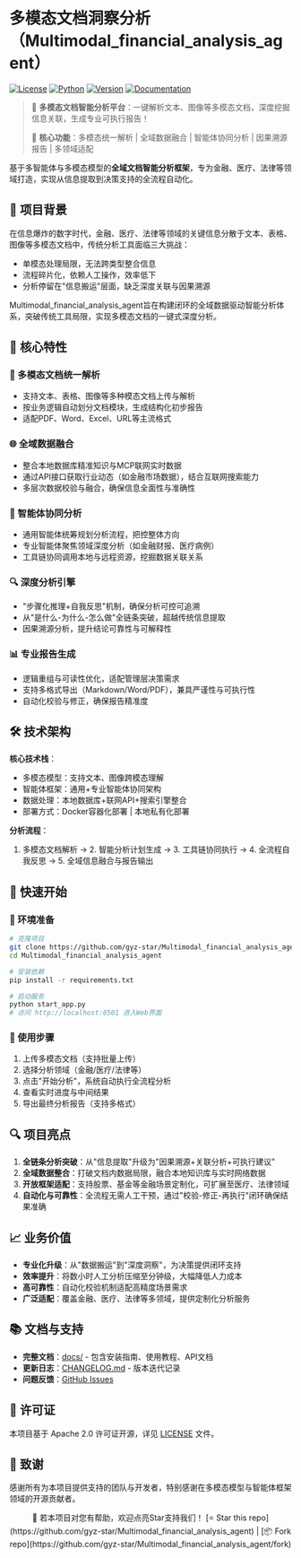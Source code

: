 # 多模态文档洞察分析（Multimodal_financial_analysis_agent）

[![License](https://img.shields.io/badge/License-Apache%202.0-blue.svg)](https://opensource.org/licenses/Apache-2.0)
[![Python](https://img.shields.io/badge/Python-3.10%2B-blue.svg)](https://www.python.org/)
[![Version](https://img.shields.io/badge/Version-v1.0.0-green.svg)](./VERSION)
[![Documentation](https://img.shields.io/badge/docs-中文文档-green.svg)](./docs/)

> 🚀 **多模态文档智能分析平台**：一键解析文本、图像等多模态文档，深度挖掘信息关联，生成专业可执行报告！
>
> 🎯 **核心功能**：多模态统一解析 | 全域数据融合 | 智能体协同分析 | 因果溯源报告 | 多领域适配

基于多智能体与多模态模型的**全域文档智能分析框架**，专为金融、医疗、法律等领域打造，实现从信息提取到决策支持的全流程自动化。


## 📌 项目背景

在信息爆炸的数字时代，金融、医疗、法律等领域的关键信息分散于文本、表格、图像等多模态文档中，传统分析工具面临三大挑战：
- 单模态处理局限，无法跨类型整合信息
- 流程碎片化，依赖人工操作，效率低下
- 分析停留在"信息搬运"层面，缺乏深度关联与因果溯源

Multimodal_financial_analysis_agent旨在构建闭环的全域数据驱动智能分析体系，突破传统工具局限，实现多模态文档的一键式深度分析。


## 🌟 核心特性

### 📑 多模态文档统一解析
- 支持文本、表格、图像等多种模态文档上传与解析
- 按业务逻辑自动划分文档模块，生成结构化初步报告
- 适配PDF、Word、Excel、URL等主流格式

### 🌐 全域数据融合
- 整合本地数据库精准知识与MCP联网实时数据
- 通过API接口获取行业动态（如金融市场数据），结合互联网搜索能力
- 多层次数据校验与融合，确保信息全面性与准确性

### 🤖 智能体协同分析
- 通用智能体统筹规划分析流程，把控整体方向
- 专业智能体聚焦领域深度分析（如金融财报、医疗病例）
- 工具链协同调用本地与远程资源，挖掘数据关联关系

### 🔍 深度分析引擎
- "步骤化推理+自我反思"机制，确保分析可控可追溯
- 从"是什么-为什么-怎么做"全链条突破，超越传统信息提取
- 因果溯源分析，提升结论可靠性与可解释性

### 📊 专业报告生成
- 逻辑重组与可读性优化，适配管理层决策需求
- 支持多格式导出（Markdown/Word/PDF），兼具严谨性与可执行性
- 自动化校验与修正，确保报告精准度


## 🛠️ 技术架构

**核心技术栈**：
- 多模态模型：支持文本、图像跨模态理解
- 智能体框架：通用+专业智能体协同架构
- 数据处理：本地数据库+联网API+搜索引擎整合
- 部署方式：Docker容器化部署 | 本地私有化部署

**分析流程**：
1. 多模态文档解析 → 2. 智能分析计划生成 → 3. 工具链协同执行 → 4. 全流程自我反思 → 5. 全域信息融合与报告输出


## 🚀 快速开始

### 🔧 环境准备
```bash
# 克隆项目
git clone https://github.com/gyz-star/Multimodal_financial_analysis_agent.git
cd Multimodal_financial_analysis_agent

# 安装依赖
pip install -r requirements.txt

# 启动服务
python start_app.py
# 访问 http://localhost:8501 进入Web界面
```

### 📝 使用步骤
1. 上传多模态文档（支持批量上传）
2. 选择分析领域（金融/医疗/法律等）
3. 点击"开始分析"，系统自动执行全流程分析
4. 查看实时进度与中间结果
5. 导出最终分析报告（支持多格式）


## 🔍 项目亮点

1. **全链条分析突破**：从"信息提取"升级为"因果溯源+关联分析+可执行建议"
2. **全域数据整合**：打破文档内数据局限，融合本地知识库与实时网络数据
3. **开放框架适配**：支持股票、基金等金融场景定制化，可扩展至医疗、法律领域
4. **自动化与可靠性**：全流程无需人工干预，通过"校验-修正-再执行"闭环确保结果准确


## 📈 业务价值

- **专业化升级**：从"数据搬运"到"深度洞察"，为决策提供闭环支持
- **效率提升**：将数小时人工分析压缩至分钟级，大幅降低人力成本
- **高可靠性**：自动化校验机制适配高精度场景需求
- **广泛适配**：覆盖金融、医疗、法律等多领域，提供定制化分析服务


## 📚 文档与支持

- **完整文档**：[docs/](./docs/) - 包含安装指南、使用教程、API文档
- **更新日志**：[CHANGELOG.md](./docs/CHANGELOG.md) - 版本迭代记录
- **问题反馈**：[GitHub Issues](https://github.com/gyz-star/Multimodal_financial_analysis_agent/issues)


## 📄 许可证

本项目基于 Apache 2.0 许可证开源，详见 [LICENSE](LICENSE) 文件。


## 🙏 致谢

感谢所有为本项目提供支持的团队与开发者，特别感谢在多模态模型与智能体框架领域的开源贡献者。


<div align="center">
🌟 若本项目对您有帮助，欢迎点亮Star支持我们！  
[⭐ Star this repo](https://github.com/gyz-star/Multimodal_financial_analysis_agent) | [📦 Fork repo](https://github.com/gyz-star/Multimodal_financial_analysis_agent/fork)
</div>